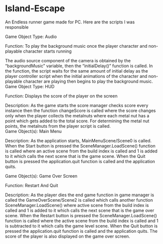 # Island-Escape
An Endless runner game made for PC. 
Here are the scripts I was responsible

Game Object Type: Audio

Function: To play the background music once the player character and non-playable character starts running

The audio source component of the camera is obtained by the “backgroundMusic” variable, then the “initialDelay()” function is called. In the function, the script waits for the same amount of initial delay as the player controller script when the initial animations of the character and non-playable character are playing then begins to play the background music.
Game Object Type: HUD

Function: Displays the score of the player on the screen

Description: 
As the game starts the score manager checks score every instance then the function changeScore is called where the score changes only when the player collects the metalnuts where each metal nut has a point which gets added to the total score. For determining the metal nut points, the metalnuts from the player script is called.  
Game Object(s): Main Menu

Description: 
As the application starts, MainMenuScene/Scene0 is called. When the Start button is pressed the SceneManager.LoadScene() function is called where an active scene from the build index is called and 1 is added to it which calls the next scene that is the game scene. When the Quit button is pressed the application.quit function is called and the application quits.

Game Object(s): Game Over Screen

Function: Restart And Quit

Description: 
As the player dies the end game function in game manager is called the GameOverScene/Scene2 is called which calls another function SceneManager.LoadScene() where active scene from the build index is called and 1 is added to it which calls the next scene that is the game over scene. When the Restart button is pressed the SceneManager.LoadScene() function is called where the active scene from the build index is called and 1 is subtracted to it which calls the game level scene. When the Quit button is pressed the application.quit function is called and the application quits. The score of the player is also displayed on the game over screen.

